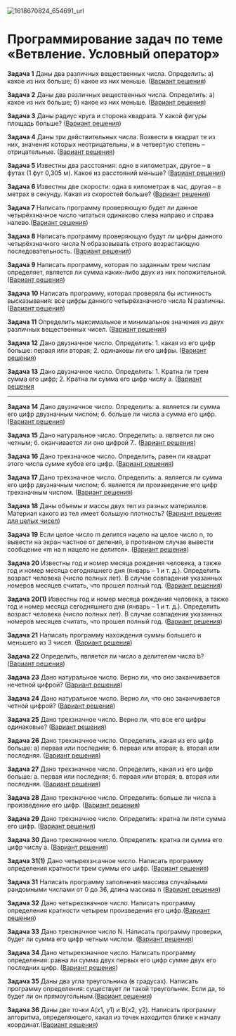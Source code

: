 ![1618670824_654691_url](https://user-images.githubusercontent.com/119147958/220416035-bc592c21-97d4-4400-bba7-1fb62ca8a2ee.jpeg)

# Программирование задач по теме «Ветвление. Условный оператор»

**Задача 1**   Даны два различных вещественных числа. Определить: а) какое из них больше; б) какое из них меньше. ([Вариант решения](https://github.com/ArtemGit007/Programming-tasks-on-the-topic-Branching.-Conditional-operators-./blob/master/Задача%201/Program.cs))

**Задача 2**   Даны два различных вещественных числа. Определить: а) какое из них больше; б) какое из них меньше. ([Вариант решения](https://github.com/ArtemGit007/Programming-tasks-on-the-topic-Branching.-Conditional-operators-./blob/master/Задача%202/Program.cs))

**Задача 3**   Даны радиус круга и сторона квадрата. У какой фигуры площадь больше?  ([Вариант решения](https://github.com/ArtemGit007/Programming-tasks-on-the-topic-Branching.-Conditional-operators-./blob/master/Задача%203/Program.cs))

**Задача 4**    Даны три действительных числа. Возвести в квадрат те из них, значения которых неотрицательны, и в четвертую степень – отрицательные. ([Вариант решения](https://github.com/ArtemGit007/Programming-tasks-on-the-topic-Branching.-Conditional-operators-./blob/master/Задача%204/Program.cs))

**Задача 5**    Известны два расстояния: одно в километрах, другое – в футах (1 фут 0,305 м). Какое из расстояний меньше? ([Вариант решения](https://github.com/ArtemGit007/Programming-tasks-on-the-topic-Branching.-Conditional-operators-./blob/master/Задача%205/Program.cs))

**Задача 6**   Известны две скорости: одна в километрах в час, другая – в метрах в секунду. Какая из скоростей больше? ([Вариант решения](https://github.com/ArtemGit007/Programming-tasks-on-the-topic-Branching.-Conditional-operators-./blob/master/Задача%206/Program.cs))

**Задача 7**   Написать программу проверяющую будет ли данное четырёхзначное число читаться одинаково слева направо и справа налево.([Вариант решения](https://github.com/ArtemGit007/Programming-tasks-on-the-topic-Branching.-Conditional-operators-./blob/master/Задача%207/Program.cs))

**Задача 8**   Написать программу проверяющую будут ли цифры данного четырёхзначного числа N образовывать строго возрастающую последовательность. ([Вариант решения](https://github.com/ArtemGit007/Programming-tasks-on-the-topic-Branching.-Conditional-operators-./blob/master/Задача%208/Program.cs))

**Задача 9** Написать программу, которая по заданным трем числам определяет, является ли сумма каких-либо двух из них положительной. ([Вариант решения](https://github.com/ArtemGit007/Programming-tasks-on-the-topic-Branching.-Conditional-operators-./blob/master/Задача%209/Program.cs))

**Задача 10** Написать программу, которая проверяла бы истинность высказывания: все цифры данного четырёхзначного числа N различны. ([Вариант решения](https://github.com/ArtemGit007/Programming-tasks-on-the-topic-Branching.-Conditional-operators-./blob/master/Задача%2010/Program.cs))

**Задача 11** Определить максимальное и минимальное значения из двух различных вещественных чисел. ([Вариант решения](https://github.com/ArtemGit007/Programming-tasks-on-the-topic-Branching.-Conditional-operators-./blob/master/Задача%2011/Program.cs))

**Задача 12** Дано двузначное число. Определить: 1. какая из его цифр больше:  первая или вторая; 2. одинаковы ли его цифры. ([Вариант решения](https://github.com/ArtemGit007/Programming-tasks-on-the-topic-Branching.-Conditional-operators-./blob/master/Задача%2012/Program.cs))

**Задача 13**  Дано двузначное число. Определить: 1. Кратна ли трем сумма его цифр; 2. Кратна ли сумма его цифр числу а. ([Вариант решения](https://github.com/ArtemGit007/Programming-tasks-on-the-topic-Branching.-Conditional-operators-./blob/master/Задача%2013/Program.cs)

---------------------------------------------
**Задача 14** Дано двузначное число. Определить: а. является ли сумма его цифр двузначным числом; б. больше ли числа а сумма его цифр.  ([Вариант решения](https://github.com/ArtemGit007/Programming-tasks-on-the-topic-Branching.-Conditional-operators-./blob/master/Задача%2014/Program.cs ))

**Задача 15** Дано натуральное число. Определить: а. является ли оно четным; б. оканчивается ли оно цифрой 7.. ([Вариант решения](https://github.com/ArtemGit007/Programming-tasks-on-the-topic-Branching.-Conditional-operators-./blob/master/Задача%2015/Program.cs ))

**Задача 16** Дано трехзначное число. Определить, равен ли квадрат этого числа сумме кубов его цифр. ([Вариант решения](https://github.com/ArtemGit007/Programming-tasks-on-the-topic-Branching.-Conditional-operators-./blob/master/Задача%2016/Program.cs))

**Задача 17** Дано трехзначное число. Определить: а. является ли сумма его цифр двузначным числом; б. является ли произведение его цифр трехзначным числом. ([Вариант решения](https://github.com/ArtemGit007/Programming-tasks-on-the-topic-Branching.-Conditional-operators-./blob/master/Задача%2017/Program.cs))

**Задача 18** Даны объемы и массы двух тел из разных материалов. Материал какого из тел имеет большую плотность? ([Вариант решения для целых чисел](https://github.com/ArtemGit007/Programming-tasks-on-the-topic-Branching.-Conditional-operators-./blob/master/Задача%2018/Program.cs ))

**Задача 19** Если целое число m делится нацело на целое число n, то вывести на экран частное от деления, в противном случае вывести сообщение «m на n нацело не делится». ([Вариант решения](https://github.com/ArtemGit007/Programming-tasks-on-the-topic-Branching.-Conditional-operators-./blob/master/Задача%2019/Program.cs))

**Задача 20** Известны год и номер месяца рождения человека, а также год и номер месяца сегодняшнего дня (январь – 1 и т. д.). Определить возраст человека (число полных лет). В случае совпадения указанных номеров месяцев считать, что прошел полный год. ([Вариант решения](https://github.com/ArtemGit007/Programming-tasks-on-the-topic-Branching.-Conditional-operators-./blob/master/Задача%2020/Program.cs))

**Задача 20(1)** Известны год и номер месяца рождения человека, а также год и номер месяца сегодняшнего дня (январь – 1 и т. д.). Определить возраст человека (число полных лет). В случае совпадения указанных номеров месяцев считать, что прошел полный год. ([Вариант решения](https://github.com/ArtemGit007/Programming-tasks-on-the-topic-Branching.-Conditional-operators-./blob/master/Задача%2020(1)/Program.cs))

**Задача 21** Написать программу нахождения суммы большего и меньшего из 3 чисел. ([Вариант решения](https://github.com/ArtemGit007/Programming-tasks-on-the-topic-Branching.-Conditional-operators-./blob/master/Задача%2021/Program.cs))

**Задача 22** Определить, является ли число a делителем числа b?
 ([Вариант решения](https://github.com/ArtemGit007/Programming-tasks-on-the-topic-Branching.-Conditional-operators-./blob/master/Задача%2022/Program.cs))

**Задача 23** Дано натуральное число. Верно ли, что оно заканчивается нечетной цифрой? ([Вариант решения](https://github.com/ArtemGit007/Programming-tasks-on-the-topic-Branching.-Conditional-operators-./blob/master/Задача%2023/Program.cs))

**Задача 24** Дано натуральное число. Верно ли, что оно заканчивается четной цифрой? ([Вариант решения](https://github.com/ArtemGit007/Programming-tasks-on-the-topic-Branching.-Conditional-operators-./blob/master/Задача%2024/Program.cs))

**Задача 25** Дано трехзначное число. Верно ли, что все его цифры одинаковые?  ([Вариант решения](https://github.com/ArtemGit007/Programming-tasks-on-the-topic-Branching.-Conditional-operators-./blob/master/Задача%2025/Program.cs))

**Задача 26** Дано трехзначное число. Определить, какая из его цифр больше: а) первая или последняя; б. первая или вторая; в. вторая или последняя. ([Вариант решения](https://github.com/ArtemGit007/Programming-tasks-on-the-topic-Branching.-Conditional-operators-./blob/master/Задача%2026/Program.cs))

**Задача 27** Дано трехзначное число. Определить, какая из его цифр больше: а. первая или последняя; б. первая или вторая; в. вторая или последняя. ([Вариант решения](https://github.com/ArtemGit007/Programming-tasks-on-the-topic-Branching.-Conditional-operators-./blob/master/Задача%2027/Program.cs))

**Задача 28** Дано трехзначное число. Определить: больше ли числа а произведение его цифр. ([Вариант решения](https://github.com/ArtemGit007/Programming-tasks-on-the-topic-Branching.-Conditional-operators-./commit/696963304fa42ebf07da222a04875fa76c3f004a))

**Задача 29** Дано трехзначное число. Определить: кратна ли пяти сумма его цифр. ([Вариант решения](https://github.com/ArtemGit007/Programming-tasks-on-the-topic-Branching.-Conditional-operators-./blob/master/Задача%2029/Program.cs))

**Задача 30** Дано трехзначное число. Определить: кратна ли сумма его цифр числу а. ([Вариант решения](https://github.com/ArtemGit007/Programming-tasks-on-the-topic-Branching.-Conditional-operators-./commit/b03d11f463d9f7754e9656c02b1d4ca8745d0844))

**Задача 31(1)**  Дано четырехзн:ачное число. Написать программу определения кратности трем суммы его цифр. ([Вариант решения](https://github.com/ArtemGit007/Programming-tasks-on-the-topic-Branching.-Conditional-operators-./blob/master/Задача%2031(1)/Program.cs))

**Задача 31** Написать программу заполнения массива случайными рандомными числами от 0 до 36, длина массива n ([Вариант решения](https://github.com/ArtemGit007/Programming-tasks-on-the-topic-Branching.-Conditional-operators-./blob/master/Задача%2031/Program.cs))

**Задача 32**  Дано четырехзначное число. Написать программу определения
кратности четырем произведения его цифр.([Вариант решения](https://github.com/ArtemGit007/Programming-tasks-on-the-topic-Branching.-Conditional-operators-./blob/master/Задача%2032/Program.cs))

**Задача 33**   Дано трехзначное число N. Написать программу проверки, 
 будет ли сумма его цифр четным числом. ([Вариант решения](https://github.com/ArtemGit007/Programming-tasks-on-the-topic-Branching.-Conditional-operators-./blob/master/Задача%2033/Program.cs))

**Задача 34**  Дано четырехзначное число. Написать программу определения:  равна ли сумма двух первых его цифр сумме двух его последних цифр. ([Вариант решения](https://github.com/ArtemGit007/Programming-tasks-on-the-topic-Branching.-Conditional-operators-./blob/master/Задача%2034/Program.cs))

**Задача 35**   Даны два угла треугольника (в градусах). Написать программу определения: существует ли такой треугольник. Если да, то будет ли он прямоугольным.([Вариант решения](https://github.com/ArtemGit007/Programming-tasks-on-the-topic-Branching.-Conditional-operators-./blob/master/Задача%2035/Program.cs))

**Задача 36**  Даны две точки А(х1, y1) и В(х2, у2). Написать программу алгоритма, определяющего, какая из точек находится ближе к началу координат.([Вариант решения](https://github.com/ArtemGit007/Programming-tasks-on-the-topic-Branching.-Conditional-operators-./blob/master/Задача%2036/Program.cs))
